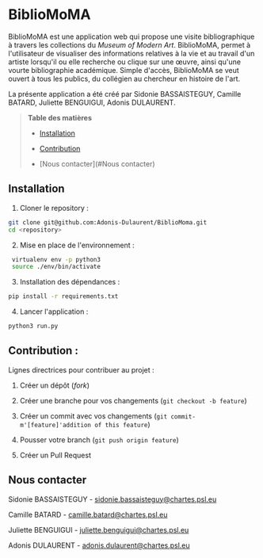 # BiblioMoMA

BiblioMoMA est une application web qui propose une visite bibliographique à travers les collections du *Museum of Modern Art*. BiblioMoMA, permet à l'utilisateur de visualiser des informations relatives à la vie et au travail d'un artiste lorsqu'il ou elle recherche ou clique sur une œuvre, ainsi qu'une vourte bibliographie académique. Simple d'accès, BiblioMoMA se veut ouvert à tous les publics, du collégien au chercheur en histoire de l'art.



La présente application a été créé par Sidonie BASSAISTEGUY, Camille BATARD, Juliette BENGUIGUI, Adonis DULAURENT.



> **Table des matières**
> 
> 
> 
> 
> - [Installation](#Installation)
> 
> - [Contribution](#Contribution)
> 
> - [Nous contacter](#Nous contacter)



## Installation

1. Cloner le repository : 

```bash
git clone git@github.com:Adonis-Dulaurent/BiblioMoma.git
cd <repository>
```

2. Mise en place de l'environnement :

```bash
 virtualenv env -p python3
 source ./env/bin/activate
```

3. Installation des dépendances :

```bash
pip install -r requirements.txt
```

4. Lancer l'application : 

```bash
python3 run.py
```

## Contribution :

Lignes directrices pour contribuer au projet : 

1. Créer un dépôt (*fork*)

2. Créer une branche pour vos changements (`git checkout -b feature`)

3. Créer un commit avec vos changements (`git commit-m'[feature]'addition of this feature`)

4. Pousser votre branch (`git push origin feature`)

5. Créer un Pull Request 

## Nous contacter

Sidonie BASSAISTEGUY - sidonie.bassaisteguy@chartes.psl.eu

Camille BATARD - camille.batard@chartes.psl.eu

Juliette BENGUIGUI - juliette.benguigui@chartes.psl.eu

Adonis DULAURENT - adonis.dulaurent@chartes.psl.eu
